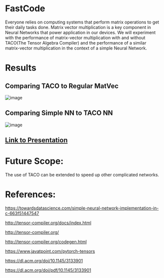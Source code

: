 # FastCode

Everyone relies on computing systems that perform matrix operations to get their daily tasks done.
Matrix vector multiplication is a key component in Neural Networks that power application in our devices.
We will experiment with the performance of matrix-vector multiplication with and without TACO(The Tensor Algebra Compiler) and the performance of a similar matrix-vector multiplication in the context of a simple Neural Network.

# Results

## Comparing TACO to Regular MatVec

![image](https://user-images.githubusercontent.com/98547057/236185914-3da2ff61-466f-4e08-b752-977f3f9ba0f5.png)

## Comparing Simple NN to TACO NN

![image](https://user-images.githubusercontent.com/98547057/236185779-01cec63a-a85b-4c81-9348-20cf01164a75.png)


## [Link to Presentation](https://drive.google.com/file/d/1aJwmptZ1-01uMo6yIULTPKlo5PAcS7gO/view?usp=share_link)

# Future Scope:

The use of TACO can be extended to speed up other complicated networks.

# References:

https://towardsdatascience.com/simple-neural-network-implementation-in-c-663f51447547

http://tensor-compiler.org/docs/index.html

http://tensor-compiler.org/

http://tensor-compiler.org/codegen.html

https://www.javatpoint.com/pytorch-tensors

https://dl.acm.org/doi/10.1145/3133901

https://dl.acm.org/doi/pdf/10.1145/3133901
